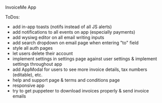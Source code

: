 InvoiceMe App


ToDos:
- add in-app toasts (notifs instead of all JS alerts)
- add notifications to all events on app (especially payments)
- add wysiwg editor on all email writing inputs
- add search dropdown on email page when entering "to" field
- style all auth pages
- let users delete their account
- implement settings in settings page against user settings & implement settings throughout app
- add AppModal for users to see more invoice details, tax numbers (editable), etc.
- help and support page & terms and conditions page
- responsive app
- try to get puppeteer to download invoices properly & send invoice emails